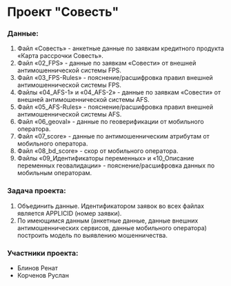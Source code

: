 # Проект "Совесть"
### Данные:
1.	Файл «Совесть» - анкетные данные по заявкам кредитного продукта «Карта рассрочки Совесть».
2.	Файл «02_FPS» - данные по заявкам «Совести» от внешней антимошеннической системы FPS. 
3.	Файл «03_FPS-Rules» - пояснение/расшифровка правил внешней антимошеннической системы FPS.
4.	Файлы «04_AFS-1» и «04_AFS-2» - данные по заявкам «Совести» от внешней антимошеннической системы AFS.
5.	Файл «05_AFS-Rules» - пояснение/расшифровка правил внешней антимошеннической системы AFS.
6.	Файл «06_geoval» - данные по геоверификации от мобильного оператора.
7.	Файл «07_score» - данные по антимошенническим атрибутам от мобильного оператора.
8.	Файл «08_bd_score» - скор от мобильного оператора.
9.	Файлы «09_Идентификаторы переменных» и «10_Описание переменных геовалидации» - пояснение/расшифровка данных по мобильным операторам.

### Задача проекта:
1.	Объединить данные. Идентификатором заявок во всех файлах является APPLICID (номер заявки).
2.	По имеющимся данным (анкетные данные, данные внешних антимошеннических сервисов, данные мобильного оператора) построить модель по выявлению мошенничества.

### Участники проекта:
- Блинов Ренат
- Корченов Руслан
